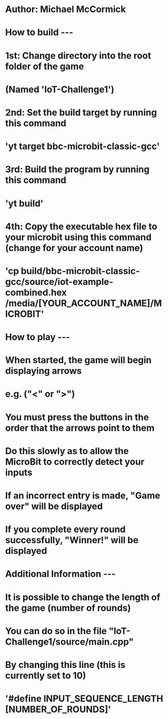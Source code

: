 # Author: Michael McCormick


# How to build ---
# 1st: Change directory into the root folder of the game
# (Named 'IoT-Challenge1')
# 2nd: Set the build target by running this command
# 'yt target bbc-microbit-classic-gcc'
# 3rd: Build the program by running this command
# 'yt build'
# 4th: Copy the executable hex file to your microbit using this command (change for your account name)
# 'cp build/bbc-microbit-classic-gcc/source/iot-example-combined.hex /media/[YOUR_ACCOUNT_NAME]/MICROBIT'


# How to play ---
# When started, the game will begin displaying arrows
# e.g. ("<" or ">")
# You must press the buttons in the order that the arrows point to them
# Do this slowly as to allow the MicroBit to correctly detect your inputs
# If an incorrect entry is made, "Game over" will be displayed
# If you complete every round successfully, "Winner!" will be displayed


# Additional Information ---
# It is possible to change the length of the game (number of rounds)
# You can do so in the file "IoT-Challenge1/source/main.cpp"
# By changing this line (this is currently set to 10)
# '#define INPUT_SEQUENCE_LENGTH [NUMBER_OF_ROUNDS]'


